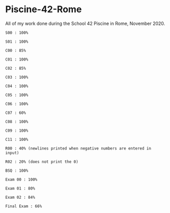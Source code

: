 # Piscine-42-Rome
All of my work done during the School 42 Piscine in Rome, November 2020.

    S00 : 100%

    S01 : 100%

    C00 : 85%

    C01 : 100%

    C02 : 85%

    C03 : 100%

    C04 : 100%

    C05 : 100%

    C06 : 100%

    C07 : 60%

    C08 : 100%

    C09 : 100%

    C11 : 100%
    
    R00 : 40% (newlines printed when negative numbers are entered in input)

    R02 : 20% (does not print the 0)

    BSQ : 100%

    Exam 00 : 100%

    Exam 01 : 80%

    Exam 02 : 84%

    Final Exam : 66%

